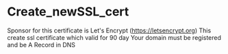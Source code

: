 # Create_newSSL_cert
Sponsor for this certificate is Let's Encrypt (https://letsencrypt.org)
This create ssl certificate which valid for 90 day
Your domain must be registered and be A Record in DNS
